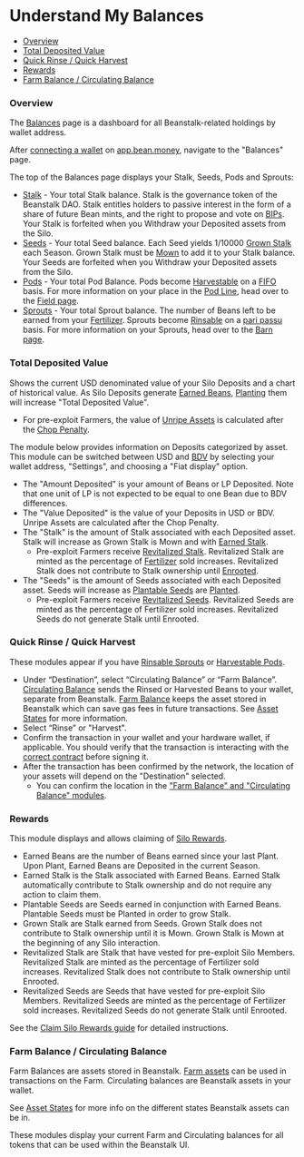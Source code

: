 # Understand My Balances

* [Overview](understand-my-balances.md#overview)
* [Total Deposited Value](understand-my-balances.md#total-deposited-value)
* [Quick Rinse / Quick Harvest](understand-my-balances.md#quick-rinse-quick-harvest)
* [Rewards](understand-my-balances.md#rewards)
* [Farm Balance / Circulating Balance](understand-my-balances.md#farm-balance-circulating-balance)

### Overview

The [Balances](https://app.bean.money/#/balances) page is a dashboard for all Beanstalk-related holdings by wallet address.

After [connecting a wallet](../getting-started/connect-wallet.md) on [app.bean.money](https://app.bean.money/), navigate to the "Balances" page.

The top of the Balances page displays your Stalk, Seeds, Pods and Sprouts:

* [Stalk](../../protocol/glossary.md#stalk) - Your total Stalk balance. Stalk is the governance token of the Beanstalk DAO. Stalk entitles holders to passive interest in the form of a share of future Bean mints, and the right to propose and vote on [BIPs](../../protocol/glossary.md#beanstalk-improvement-proposal). Your Stalk is forfeited when you Withdraw your Deposited assets from the Silo.
* [Seeds](../../protocol/glossary.md#seeds) - Your total Seed balance. Each Seed yields 1/10000 [Grown Stalk](../../protocol/glossary.md#grown-stalk) each Season. Grown Stalk must be [Mown](../../protocol/glossary.md#mow) to add it to your Stalk balance. Your Seeds are forfeited when you Withdraw your Deposited assets from the Silo.
* [Pods](../../protocol/glossary.md#pods) - Your total Pod Balance. Pods become [Harvestable](../../protocol/glossary.md#harvestable-pods) on a [FIFO](../../protocol/glossary.md#fifo) basis. For more information on your place in the [Pod Line](../../protocol/glossary.md#pod-line), head over to the [Field page](https://app.bean.money/#/field).
* [Sprouts](../../protocol/glossary.md#sprouts) - Your total Sprout balance. The number of Beans left to be earned from your [Fertilizer](../../protocol/glossary.md#fertilizer). Sprouts become [Rinsable](../../protocol/glossary.md#rinsable-sprouts) on a [pari passu](../../protocol/glossary.md#pari-passu) basis. For more information on your Sprouts, head over to the [Barn page](https://app.bean.money/#/barn).

### Total Deposited Value

Shows the current USD denominated value of your Silo Deposits and a chart of historical value. As Silo Deposits generate [Earned Beans](../../protocol/glossary.md#earned-beans), [Planting](../../protocol/glossary.md#plant) them will increase "Total Deposited Value".

* For pre-exploit Farmers, the value of [Unripe Assets](../../protocol/glossary.md#unripe-assets) is calculated after the [Chop Penalty](../../protocol/glossary.md#chop-penalty).

The module below provides information on Deposits categorized by asset. This module can be switched between USD and [BDV](../../protocol/glossary.md#bean-denominated-value) by selecting your wallet address, "Settings", and choosing a "Fiat display" option.

* The "Amount Deposited" is your amount of Beans or LP Deposited. Note that one unit of LP is not expected to be equal to one Bean due to BDV differences.
* The "Value Deposited" is the value of your Deposits in USD or BDV. Unripe Assets are calculated after the Chop Penalty.
* The "Stalk" is the amount of Stalk associated with each Deposited asset. Stalk will increase as Grown Stalk is Mown and with [Earned Stalk](../../protocol/glossary.md#earned-stalk).
  * Pre-exploit Farmers receive [Revitalized Stalk](../../protocol/glossary.md#revitalized-stalk). Revitalized Stalk are minted as the percentage of [Fertilizer](../../protocol/glossary.md#fertilizer) sold increases. Revitalized Stalk does not contribute to Stalk ownership until [Enrooted](../../protocol/glossary.md#enroot).
* The "Seeds" is the amount of Seeds associated with each Deposited asset. Seeds will increase as [Plantable Seeds](../../protocol/glossary.md#plantable-seeds) are [Planted](../../protocol/glossary.md#plant).
  * Pre-exploit Farmers receive [Revitalized Seeds](../../protocol/glossary.md#revitalized-seeds). Revitalized Seeds are minted as the percentage of Fertilizer sold increases. Revitalized Seeds do not generate Stalk until Enrooted.

### Quick Rinse / Quick Harvest

These modules appear if you have [Rinsable Sprouts](../../protocol/glossary.md#rinsable-sprouts) or [Harvestable Pods](../../protocol/glossary.md#harvestable-pods).

* Under “Destination”, select “Circulating Balance” or “Farm Balance”. [Circulating Balance](../../protocol/glossary.md#circulating-beans) sends the Rinsed or Harvested Beans to your wallet, separate from Beanstalk. [Farm Balance](../../protocol/asset-states.md) keeps the asset stored in Beanstalk which can save gas fees in future transactions. See [Asset States](../../protocol/asset-states.md) for more information.
* Select “Rinse” or "Harvest".
* Confirm the transaction in your wallet and your hardware wallet, if applicable. You should verify that the transaction is interacting with the [correct contract](../../protocol/contracts.md) before signing it.
* After the transaction has been confirmed by the network, the location of your assets will depend on the "Destination" selected.&#x20;
  * You can confirm the location in the ["Farm Balance" and "Circulating Balance" modules](understand-my-balances.md#farm-balance-circulating-balance).

### Rewards

This module displays and allows claiming of [Silo Rewards](../../farm/silo.md#silo-rewards).

* Earned Beans are the number of Beans earned since your last Plant. Upon Plant, Earned Beans are Deposited in the current Season.
* Earned Stalk is the Stalk associated with Earned Beans. Earned Stalk automatically contribute to Stalk ownership and do not require any action to claim them.
* Plantable Seeds are Seeds earned in conjunction with Earned Beans. Plantable Seeds must be Planted in order to grow Stalk.
* Grown Stalk are Stalk earned from Seeds. Grown Stalk does not contribute to Stalk ownership until it is Mown. Grown Stalk is Mown at the beginning of any Silo interaction.
* Revitalized Stalk are Stalk that have vested for pre-exploit Silo Members. Revitalized Stalk are minted as the percentage of Fertilizer sold increases. Revitalized Stalk does not contribute to Stalk ownership until Enrooted.
* Revitalized Seeds are Seeds that have vested for pre-exploit Silo Members. Revitalized Seeds are minted as the percentage of Fertilizer sold increases. Revitalized Seeds do not generate Stalk until Enrooted.

See the [Claim Silo Rewards guide](../silo/claim-rewards.md) for detailed instructions.

### Farm Balance / Circulating Balance

Farm Balances are assets stored in Beanstalk. [Farm assets](../../protocol/glossary.md#farm-assets) can be used in transactions on the Farm. Circulating balances are Beanstalk assets in your wallet.

See [Asset States](../../protocol/asset-states.md) for more info on the different states Beanstalk assets can be in.

These modules display your current Farm and Circulating balances for all tokens that can be used within the Beanstalk UI.

